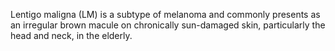Lentigo maligna (LM) is a subtype of melanoma and commonly presents as an irregular brown macule on chronically sun-damaged skin, particularly the head and neck, in the elderly.